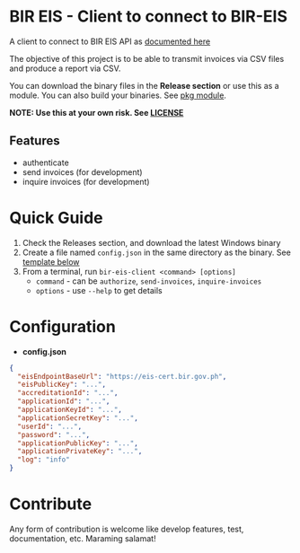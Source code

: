 # BIR EIS - Client to connect to BIR-EIS

A client to connect to BIR EIS API as [documented here](https://eis-cert.bir.gov.ph/#/downloads/17)

The objective of this project is to be able to transmit invoices via CSV files and produce a report via CSV.

You can download the binary files in the **Release section** or use this as a module. You can also build your binaries. See [pkg module](https://www.npmjs.com/package/pkg).

**NOTE: Use this at your own risk. See [LICENSE](LICENSE)**

## Features
  * authenticate
  * send invoices (for development)
  * inquire invoices (for development)

# Quick Guide
1. Check the Releases section, and download the latest Windows binary
2. Create a file named `config.json` in the same directory as the binary. See [template below](#configjson)
3. From a terminal, run `bir-eis-client <command> [options]`
    * `command` - can be `authorize`, `send-invoices`, `inquire-invoices`
    * `options` - use `--help` to get details

<a name="configjson"></a>
# Configuration
  - **config.json**
```json
{
  "eisEndpointBaseUrl": "https://eis-cert.bir.gov.ph",
  "eisPublicKey": "...",
  "accreditationId": "...",
  "applicationId": "...",
  "applicationKeyId": "...",
  "applicationSecretKey": "...",
  "userId": "...",
  "password": "...",
  "applicationPublicKey": "...",
  "applicationPrivateKey": "...",
  "log": "info"
}
```

# Contribute

Any form of contribution is welcome like develop features, test, documentation, etc. Maraming salamat!

